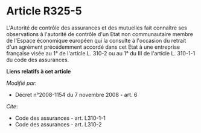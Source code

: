 # Article R325-5

L'Autorité de contrôle des assurances et des mutuelles fait connaître ses observations à l'autorité de contrôle d'un Etat non
communautaire membre de l'Espace économique européen qui la consulte à l'occasion du retrait d'un agrément précédemment
accordé dans cet Etat à une entreprise française visée au 1° de l'article L. 310-2 ou au 1° du III de l'article L. 310-1-1 du
code des assurances.

**Liens relatifs à cet article**

_Modifié par_:

  - Décret n°2008-1154 du 7 novembre 2008 - art. 6

_Cite_:

  - Code des assurances - art. L310-1-1
  - Code des assurances - art. L310-2
